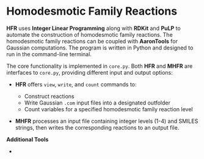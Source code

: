 # Homodesmotic Family Reactions
**HFR** uses **Integer Linear Programming** along with **RDKit** and **PuLP** to automate the construction of homodesmotic family reactions. The homodesmotic family reactions can be coupled with **AaronTools** for Gaussian computations. The program is written in Python and designed to run in the command-line terminal. 

The core functionality is implemented in `core.py`. Both **HFR** and **MHFR** are interfaces to `core.py`, providing different input and output options:

- **HFR** offers `view`, `write`, and `count` commands to:
  - Construct reactions
  - Write Gaussian `.com` input files into a designated outfolder
  - Count variables for a specified homodesmotic family reaction level

- **MHFR** processes an input file containing integer levels (1-4) and SMILES strings, then writes the corresponding reactions to an output file.

**Additional Tools**

  - 
